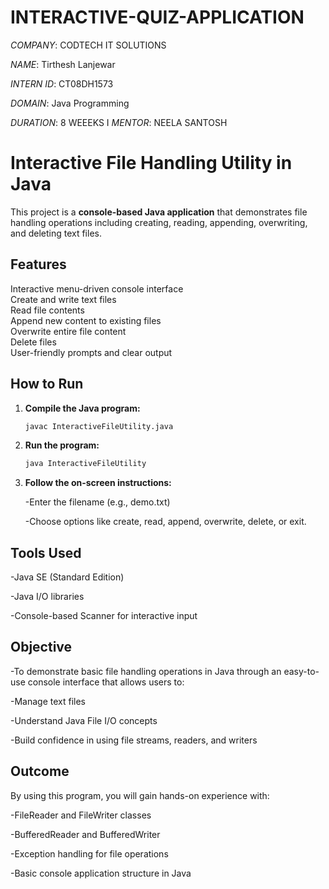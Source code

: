 # INTERACTIVE-QUIZ-APPLICATION

*COMPANY*: CODTECH IT SOLUTIONS

*NAME*: Tirthesh Lanjewar

*INTERN ID*: CT08DH1573

*DOMAIN*: Java Programming

*DURATION*: 8 WEEEKS
I
*MENTOR*: NEELA SANTOSH

#  Interactive File Handling Utility in Java

This project is a **console-based Java application** that demonstrates file handling operations including creating, reading, appending, overwriting, and deleting text files.

##  Features

 Interactive menu-driven console interface  
 Create and write text files  
 Read file contents  
 Append new content to existing files  
 Overwrite entire file content  
 Delete files  
 User-friendly prompts and clear output

##  How to Run

1. **Compile the Java program:**
   ```bash
   javac InteractiveFileUtility.java

2. **Run the program:**
   ```bash
   java InteractiveFileUtility

2. **Follow the on-screen instructions:**

   -Enter the filename (e.g., demo.txt)

   -Choose options like create, read, append, overwrite, delete, or exit.

## Tools Used

  -Java SE (Standard Edition)

  -Java I/O libraries

  -Console-based Scanner for interactive input


## Objective

  -To demonstrate basic file handling operations in Java through an easy-to-use console interface that allows users to:

  -Manage text files

  -Understand Java File I/O concepts

  -Build confidence in using file streams, readers, and writers

## Outcome

By using this program, you will gain hands-on experience with:

  -FileReader and FileWriter classes

  -BufferedReader and BufferedWriter

  -Exception handling for file operations

  -Basic console application structure in Java
